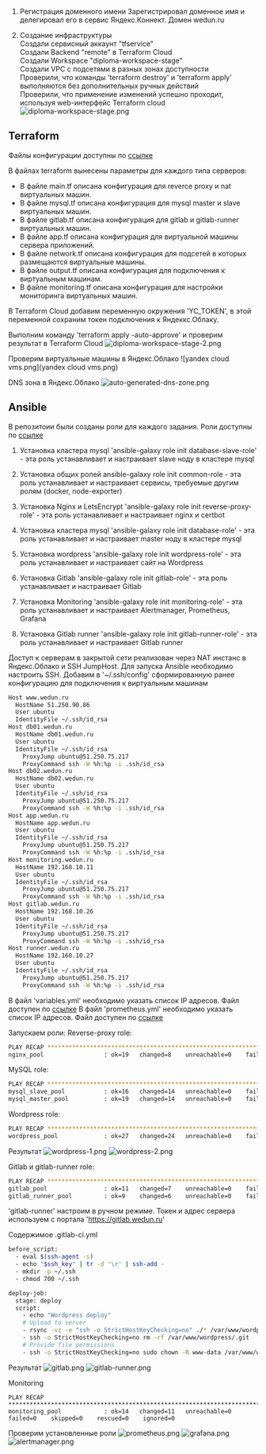 1.  Регистрация доменного имени
Зарегистрировал доменное имя и делегировал его в сервис Яндекс.Коннект.
Домен wedun.ru

2. Создание инфраструктуры  
Создали сервисный аккаунт "tfservice"  
Создали Backend "remote" в Terraform Cloud  
Создали Workspace "diploma-workspace-stage"  
Создали VPC с подсетями в разных зонах доступности  
Проверили, что команды 'terraform destroy' и 'terraform apply' выполняются без дополнительных ручных действий  
Проверили, что применение изменений успешно проходит, используя web-интерфейс Terraform cloud  
![diploma-workspace-stage.png](diploma-workspace-stage.png)

## Terraform
Файлы конфигурации доступны по [ссылке](https://github.com/wedun/netology-diploma/tree/master/infra)

В файлах terraform вынесены параметры для каждого типа серверов:

- В файле main.tf описана конфигурация для reverce proxy и nat виртуальных машин.
- В файле mysql.tf описана конфигурация для mysql master и slave виртуальных машин.
- В файле gitlab.tf описана конфигурация для gitlab и gitlab-runner виртуальных машин.
- В файле app.tf описана конфигурация для виртуальной машины сервера приложений.
- В файле network.tf описана конфигурация для подсетей в которых размещаются виртуальные машины.
- В файле output.tf описана конфигурация для подключения к виртуальным машинам.
- В файле monitoring.tf описана конфигурация для настройки мониторинга виртуальных машин.

В Terraform Cloud добавим переменную окружения 'YC_TOKEN', в этой переменной сохраним токен подключения к Яндеккс.Облаку.

Выполним команду 'terraform apply -auto-approve' и проверим результат в Terraform Cloud
![diploma-workspace-stage-2.png](diploma-workspace-stage-2.png)

Проверим виртуальные машины в Яндекс.Облако
![yandex cloud vms.png](yandex cloud vms.png)

DNS зона в Яндекс.Облако
![auto-generated-dns-zone.png](auto-generated-dns-zone.png)

## Ansible

В репозитоии были созданы роли для каждого задания. Роли доступны по [ссылке](https://github.com/wedun/netology-diploma/tree/master/ansible/roles)

1. Установка кластера mysql
'ansible-galaxy role init database-slave-role' - эта роль устанавливает и настраивает slave ноду в кластере mysql

2. Установка общих ролей
ansible-galaxy role init common-role - эта роль устанавливает и настраивает сервисы, требуемые другим ролям (docker, node-exporter)

3. Установка Nginx и LetsEncrypt
'ansible-galaxy role init reverse-proxy-role' - эта роль устанавливает и настраивает nginx и certbot

4. Установка кластера mysql
'ansible-galaxy role init database-role' - эта роль устанавливает и настраивает master ноду в кластере mysql

5. Установка wordpress
'ansible-galaxy role init wordpress-role' - эта роль устанавливает и настраивает сайт на Wordpress

6. Установка Gitlab
'ansible-galaxy role init gitlab-role' - эта роль устанавливает и настраивает Gitlab

7. Установка Monitoring
'ansible-galaxy role init monitoring-role' - эта роль устанавливает и настраивает Alertmanager, Prometheus, Grafana

8. Установка Gitlab runner
'ansible-galaxy role init gitlab-runner-role' - эта роль устанавливает и настраивает Gitlab runner

Доступ к серверам в закрытой сети реализован через NAT инстанс в Яндекс.Облако и SSH JumpHost. Для запуска Ansible необходимо настроить SSH.
Добавим в '~/.ssh/config' сформированную ранее конфигурацию для подключения к виртуальным машинам
```bash
Host www.wedun.ru
  HostName 51.250.90.86
  User ubuntu
  IdentityFile ~/.ssh/id_rsa
Host db01.wedun.ru
  HostName db01.wedun.ru
  User ubuntu
  IdentityFile ~/.ssh/id_rsa
    ProxyJump ubuntu@51.250.75.217
    ProxyCommand ssh -W %h:%p -i .ssh/id_rsa
Host db02.wedun.ru
  HostName db02.wedun.ru
  User ubuntu
  IdentityFile ~/.ssh/id_rsa
    ProxyJump ubuntu@51.250.75.217
    ProxyCommand ssh -W %h:%p -i .ssh/id_rsa
Host app.wedun.ru
  HostName app.wedun.ru
  User ubuntu
  IdentityFile ~/.ssh/id_rsa
    ProxyJump ubuntu@51.250.75.217
    ProxyCommand ssh -W %h:%p -i .ssh/id_rsa
Host monitoring.wedun.ru
  HostName 192.168.10.11
  User ubuntu
  IdentityFile ~/.ssh/id_rsa
    ProxyJump ubuntu@51.250.75.217
    ProxyCommand ssh -W %h:%p -i .ssh/id_rsa
Host gitlab.wedun.ru
  HostName 192.168.10.26
  User ubuntu
  IdentityFile ~/.ssh/id_rsa
    ProxyJump ubuntu@51.250.75.217
    ProxyCommand ssh -W %h:%p -i .ssh/id_rsa
Host runner.wedun.ru
  HostName 192.168.10.27
  User ubuntu
  IdentityFile ~/.ssh/id_rsa
    ProxyJump ubuntu@51.250.75.217
    ProxyCommand ssh -W %h:%p -i .ssh/id_rsa
```

В файл 'variables.yml' необходимо указать список IP адресов. Файл доступен по [ссылке](https://github.com/wedun/netology-diploma/blob/master/ansible/roles/variables.yml)
В файл 'prometheus.yml' необходимо указать список IP адресов. Файл доступен по [ссылке](https://github.com/wedun/netology-diploma/blob/master/ansible/roles/monitoring-role/files/prometheus/prometheus.yml)

Запускаем роли:
Reverse-proxy role:
```bash
PLAY RECAP *******************************************************************************************************
nginx_pool                 : ok=19   changed=8    unreachable=0    failed=0    skipped=0    rescued=0    ignored=0
```

MySQL role:
```bash
PLAY RECAP *******************************************************************************************************
mysql_slave_pool           : ok=16   changed=14   unreachable=0    failed=0    skipped=0    rescued=0    ignored=0
mysql_master_pool          : ok=19   changed=14   unreachable=0    failed=0    skipped=0    rescued=0    ignored=0
```

Wordpress role:
```bash
PLAY RECAP *******************************************************************************************************
wordpress_pool             : ok=27   changed=24   unreachable=0    failed=0    skipped=0    rescued=0    ignored=0
```

Результат
![wordpress-1.png](wordpress-1.png)
![wordpress-2.png](wordpress-2.png)

Gitlab и gitlab-runner role:
```bash
PLAY RECAP *******************************************************************************************************
gitlab_pool                : ok=11   changed=7    unreachable=0    failed=0    skipped=0    rescued=0    ignored=0
gitlab_runner_pool         : ok=9    changed=6    unreachable=0    failed=0    skipped=0    rescued=0    ignored=0
```

'gitlab-runner' настроим в ручном режиме. Токен и адрес сервера используем с портала 'https://gitlab.wedun.ru'

Содержимое .gitlab-ci.yml 
```bash
before_script:
  - eval $(ssh-agent -s)
  - echo "$ssh_key" | tr -d '\r' | ssh-add -
  - mkdir -p ~/.ssh
  - chmod 700 ~/.ssh

deploy-job:
  stage: deploy
  script:
    - echo "Wordpress deploy" 
    # Upload to server
    - rsync -vz -e "ssh -o StrictHostKeyChecking=no" ./* /var/www/wordpress/
    - ssh -o StrictHostKeyChecking=no rm -rf /var/www/wordpress/.git
    # Provide file permissions
    - ssh -o StrictHostKeyChecking=no sudo chown -R www-data /var/www/wordpress/ 

```

Результат
![gitlab.png](gitlab.png)
![gitlab-runner.png](gitlab-runner.png)

Monitoring
```
PLAY RECAP *******************************************************************************************************
monitoring_pool            : ok=14   changed=11   unreachable=0    failed=0    skipped=0    rescued=0    ignored=0
```

Проверим установленные роли
![prometheus.png](prometheus.png)
![grafana.png](grafana.png)
![alertmanager.png](alertmanager.png)